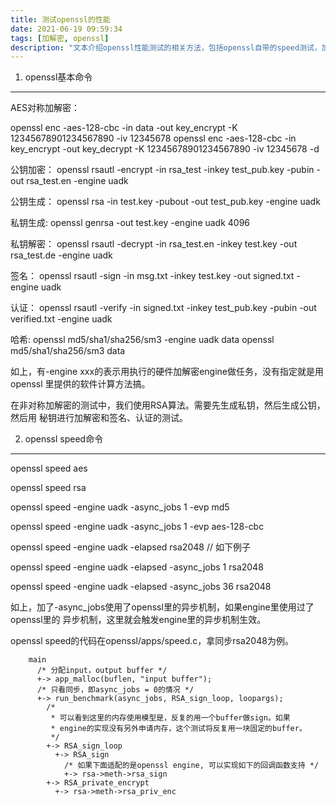 ```yaml
---
title: 测试openssl的性能
date: 2021-06-19 09:59:34
tags: [加解密, openssl]
description: "文本介绍openssl性能测试的相关方法，包括openssl自带的speed测试，加硬件engine的测试。并且简单分析下openssl speed测试的代码。"
---
```

1. openssl基本命令
------------------

AES对称加解密：

openssl enc -aes-128-cbc -in data -out key_encrypt -K 12345678901234567890 -iv 12345678
openssl enc -aes-128-cbc -in key_encrypt -out key_decrypt -K 12345678901234567890 -iv 12345678 -d

公钥加密：
openssl rsautl -encrypt -in rsa_test -inkey test_pub.key -pubin -out rsa_test.en -engine uadk

公钥生成：
openssl rsa -in test.key -pubout -out test_pub.key -engine uadk

私钥生成:
openssl genrsa -out test.key -engine uadk 4096

私钥解密：
openssl rsautl -decrypt -in rsa_test.en -inkey test.key -out rsa_test.de -engine uadk

签名：
openssl rsautl -sign -in msg.txt -inkey test.key -out signed.txt -engine uadk

认证：
openssl rsautl -verify -in signed.txt -inkey test_pub.key -pubin -out verified.txt -engine uadk

哈希:
openssl md5/sha1/sha256/sm3 -engine uadk data
openssl md5/sha1/sha256/sm3 data

如上，有-engine xxx的表示用执行的硬件加解密engine做任务，没有指定就是用openssl
里提供的软件计算方法搞。

在非对称加解密的测试中，我们使用RSA算法。需要先生成私钥，然后生成公钥，然后用
秘钥进行加解密和签名、认证的测试。

2. openssl speed命令
--------------------

openssl speed aes

openssl speed rsa

openssl speed -engine uadk -async_jobs 1 -evp md5

openssl speed -engine uadk -async_jobs 1 -evp aes-128-cbc

openssl speed -engine uadk -elapsed rsa2048  // 如下例子

openssl speed -engine uadk -elapsed -async_jobs 1 rsa2048

openssl speed -engine uadk -elapsed -async_jobs 36 rsa2048

如上，加了-async_jobs使用了openssl里的异步机制，如果engine里使用过了openssl里的
异步机制，这里就会触发engine里的异步机制生效。

openssl speed的代码在openssl/apps/speed.c，拿同步rsa2048为例。
```
	main
	  /* 分配input，output buffer */
	  +-> app_malloc(buflen, "input buffer");
	  /* 只看同步，即async_jobs = 0的情况 */
	  +-> run_benchmark(async_jobs, RSA_sign_loop, loopargs);
	    /*
	     * 可以看到这里的内存使用模型是，反复的用一个buffer做sign。如果
	     * engine的实现没有另外申请内存，这个测试将反复用一块固定的buffer。
	     */
	    +-> RSA_sign_loop
	      +-> RSA_sign
	        /* 如果下面适配的是openssl engine, 可以实现如下的回调函数支持 */
	        +-> rsa->meth->rsa_sign
		+-> RSA_private_encrypt
		  +-> rsa->meth->rsa_priv_enc

```
